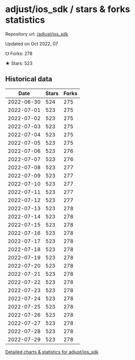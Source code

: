 # adjust/ios_sdk / stars & forks statistics

Repository url: [/adjust/ios_sdk](https://github.com/adjust/ios_sdk)

Updated on Oct 2022, 07

☋ Forks: 278

★ Stars: 523

## Historical data
| Date | Stars | Forks |
|------|-------|-------|
| 2022-06-30 | 524 | 275 | 
| 2022-07-01 | 523 | 275 | 
| 2022-07-02 | 523 | 275 | 
| 2022-07-03 | 523 | 275 | 
| 2022-07-04 | 523 | 275 | 
| 2022-07-05 | 523 | 275 | 
| 2022-07-06 | 523 | 276 | 
| 2022-07-07 | 523 | 276 | 
| 2022-07-08 | 523 | 277 | 
| 2022-07-09 | 523 | 277 | 
| 2022-07-10 | 523 | 277 | 
| 2022-07-11 | 523 | 277 | 
| 2022-07-12 | 523 | 277 | 
| 2022-07-13 | 523 | 278 | 
| 2022-07-14 | 523 | 278 | 
| 2022-07-15 | 523 | 278 | 
| 2022-07-16 | 523 | 278 | 
| 2022-07-17 | 523 | 278 | 
| 2022-07-18 | 523 | 278 | 
| 2022-07-19 | 523 | 278 | 
| 2022-07-20 | 523 | 278 | 
| 2022-07-21 | 523 | 278 | 
| 2022-07-22 | 523 | 278 | 
| 2022-07-23 | 523 | 278 | 
| 2022-07-24 | 523 | 278 | 
| 2022-07-25 | 523 | 278 | 
| 2022-07-26 | 523 | 278 | 
| 2022-07-27 | 523 | 278 | 
| 2022-07-28 | 523 | 278 | 
| 2022-07-29 | 523 | 278 | 


[Detailed charts & statistics for adjust/ios_sdk](https://reviewgithub.com/rep/adjust/ios_sdk)
